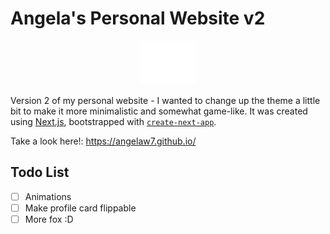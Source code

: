 # Angela's Personal Website v2

<div align="center">
<img src=public/fox.svg width=18%>
</div>

Version 2 of my personal website - I wanted to change up the theme a little bit to make it more minimalistic and somewhat game-like. It was created using [Next.js](https://nextjs.org/), bootstrapped with [`create-next-app`](https://github.com/vercel/next.js/tree/canary/packages/create-next-app).

Take a look here!: https://angelaw7.github.io/

## Todo List
- [ ] Animations
- [ ] Make profile card flippable
- [ ] More fox :D
